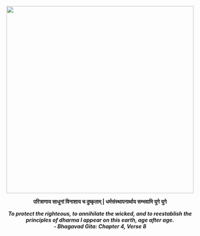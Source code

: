 
 <p align="center">
<img  src="https://user-images.githubusercontent.com/82377810/214842367-aa63f0b8-5527-4678-9b6f-232ee6aef9fa.png" width=500 height=500 >
</p>
<p align="center"> <b> परित्राणाय साधूनां विनाशाय च दुष्कृताम् | धर्मसंस्थापनार्थाय सम्भवामि युगे युगे </b> </p>
<p align="center"> <b> <i>To protect the righteous, to annihilate the wicked, and to reestablish the principles of dharma I appear on this earth, age after age. <i><br> - Bhagavad Gita: Chapter 4, Verse 8 </b></p>
